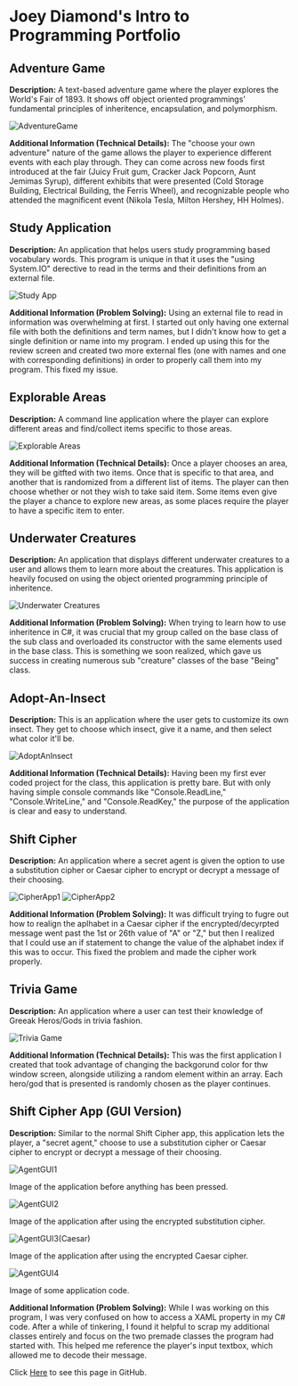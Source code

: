 # Joey Diamond's Intro to Programming Portfolio

## Adventure Game

**Description:** A text-based adventure game where the player explores the World's Fair of 1893. It shows off object oriented programmings' fundamental principles of inheritence, encapsulation, and polymorphism. 

![AdventureGame](https://user-images.githubusercontent.com/74879325/100317950-d45c3a00-2f82-11eb-95ef-dff669adb3b9.png)

**Additional Information (Technical Details):** The "choose your own adventure" nature of the game allows the player to experience different events with each play through. They can come across new foods first introduced at the fair (Juicy Fruit gum, Cracker Jack Popcorn, Aunt Jemimas Syrup), different exhibits that were presented (Cold Storage Building, Electrical Building, the Ferris Wheel), and recognizable people who attended the magnificent event (Nikola Tesla, Milton Hershey, HH Holmes). 

## Study Application

**Description:** An application that helps users study programming based vocabulary words. This program is unique in that it uses the "using System.IO" derective to read in the terms and their definitions from an external file. 

![Study App](https://user-images.githubusercontent.com/74879325/100318790-38333280-2f84-11eb-95be-c6662301f2dd.png)

**Additional Information (Problem Solving):** Using an external file to read in information was overwhelming at first. I started out only having one external file with both the definitions and term names, but I didn't know how to get a single definition or name into my program. I ended up using this for the review screen and created two more external fles (one with names and one with corresponding definitions) in order to properly call them into my program. This fixed my issue. 

## Explorable Areas

**Description:** A command line application where the player can explore different areas and find/collect items specific to those areas.

![Explorable Areas](https://user-images.githubusercontent.com/74879325/100320745-446cbf00-2f87-11eb-912c-d272aaf6eb98.png)

**Additional Information (Technical Details):** Once a player chooses an area, they will be gitfted with two items. Once that is specific to that area, and another that is randomized from a different list of items. The player can then choose whether or not they wish to take said item. Some items even give the player a chance to explore new areas, as some places require the player to have a specific item to enter.

## Underwater Creatures

**Description:** An application that displays different underwater creatures to a user and allows them to learn more about the creatures. This application is heavily focused on using the object oriented programming principle of inheritence.

![Underwater Creatures](https://user-images.githubusercontent.com/74879325/100321859-f789e800-2f88-11eb-858c-0e7b4cc0828c.png)

**Additional Information (Problem Solving):** When trying to learn how to use inheritence in C#, it was crucial that my group called on the base class of the sub class and overloaded its constructor with the same elements used in the base class. This is something we soon realized, which gave us success in creating numerous sub "creature" classes of the base "Being" class. 

## Adopt-An-Insect

**Description:** This is an application where the user gets to customize its own insect. They get to choose which insect, give it a name, and then select what color it'll be.

![AdoptAnInsect](https://user-images.githubusercontent.com/74879325/100323047-c4e0ef00-2f8a-11eb-9242-d3ad5f4d04f3.png)

**Additional Information (Technical Details):** Having been my first ever coded project for the class, this application is pretty bare. But with only having simple console commands like "Console.ReadLine," "Console.WriteLine," and "Console.ReadKey," the purpose of the application is clear and easy to understand.

## Shift Cipher

**Description:** An application where a secret agent is given the option to use a substitution cipher or Caesar cipher to encrypt or decrypt a message of their choosing.

![CipherApp1](https://user-images.githubusercontent.com/74879325/100323991-30778c00-2f8c-11eb-90fa-da422de2feee.png)
![CipherApp2](https://user-images.githubusercontent.com/74879325/100324045-44bb8900-2f8c-11eb-834c-691d7e88b557.png)

**Additional Information (Problem Solving):** It was difficult trying to fugre out how to realign the aplhabet in a Caesar cipher if the encrypted/decyrpted message went past the 1st or 26th value of "A" or "Z," but then I realized that I could use an if statement to change the value of the alphabet index if this was to occur. This fixed the problem and made the cipher work properly.

## Trivia Game

**Description:** An application where a user can test their knowledge of Greeak Heros/Gods in trivia fashion.

![Trivia Game](https://user-images.githubusercontent.com/74879325/100325338-1474ea00-2f8e-11eb-8cf7-966832f5dc82.png)

**Additional Information (Technical Details):** This was the first application I created that took advantage of changing the backgorund color for thw window screen, alongside utilizing a random element within an array. Each hero/god that is presented is randomly chosen as the player continues. 

## Shift Cipher App (GUI Version)

**Description:** Similar to the normal Shift Cipher app, this application lets the player, a "secret agent," choose to use a substitution cipher or Caesar cipher to encrypt or decrypt a message of their choosing.

![AgentGUI1](https://user-images.githubusercontent.com/74879325/101279867-080d4000-378b-11eb-9812-e60da6e9bb4a.png)

Image of the application before anything has been pressed.

![AgentGUI2](https://user-images.githubusercontent.com/74879325/101279883-2b37ef80-378b-11eb-8c6a-ff801aa216d5.png)

Image of the application after using the encrypted substitution cipher.

![AgentGUI3(Caesar)](https://user-images.githubusercontent.com/74879325/101279937-971a5800-378b-11eb-98a4-4ca39f1f5473.png)

Image of the application after using the encrypted Caesar cipher.

![AgentGUI4](https://user-images.githubusercontent.com/74879325/101279951-ad281880-378b-11eb-8137-73af631b86d3.png)

Image of some application code.

**Additional Information (Problem Solving):** While I was working on this program, I was very confused on how to access a XAML property in my C# code. After a while of tinkering, I found it helpful to scrap my additional classes entirely and focus on the two premade classes the program had started with. This helped me reference the player's input textbox, which allowed me to decode their message. 


Click [Here](https://github.com/JoeyDiamond115/JoeyDiamond115.github.io/edit/main/README.md) to see this page in GitHub.
